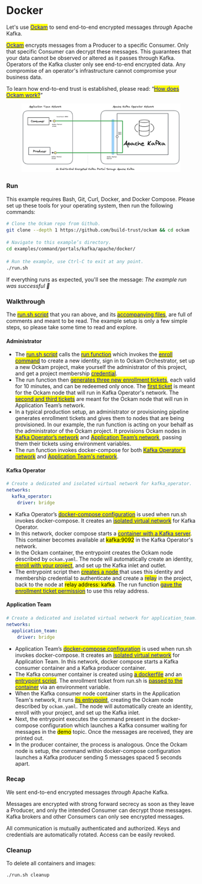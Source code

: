 # Docker

Let's use [<mark style="color:blue;">Ockam</mark>](../../../) to send end-to-end encrypted messages _through_ Apache Kafka.

[<mark style="color:blue;">Ockam</mark>](../../../) encrypts messages from a Producer to a specific Consumer. Only that specific Consumer can decrypt these messages. This guarantees that your data cannot be observed or altered as it passes through Kafka. Operators of the Kafka cluster only see end-to-end encrypted data. Any compromise of an operator's infrastructure cannot compromise your business data.

To learn how end-to-end trust is established, please read: “[<mark style="color:blue;">How does Ockam work?</mark>](../../../how-does-ockam-work.md)”

<figure><img src="../../../.gitbook/assets/apache_kafka_docker.png" alt=""><figcaption></figcaption></figure>

### Run

This example requires Bash, Git, Curl, Docker, and Docker Compose. Please set up these tools for your operating system, then run the following commands:

```bash
# Clone the Ockam repo from Github.
git clone --depth 1 https://github.com/build-trust/ockam && cd ockam

# Navigate to this example’s directory.
cd examples/command/portals/kafka/apache/docker/

# Run the example, use Ctrl-C to exit at any point.
./run.sh
```

If everything runs as expected, you'll see the message: _The example run was successful 🥳_

### Walkthrough

The [<mark style="color:blue;">run.sh script</mark>](https://github.com/build-trust/ockam/blob/develop/examples/command/portals/kafka/apache/docker/run.sh) that you ran above, and its [<mark style="color:blue;">accompanying files</mark>](https://github.com/build-trust/ockam/blob/develop/examples/command/portals/kafka/apache/docker), are full of comments and meant to be read. The example setup is only a few simple steps, so please take some time to read and explore.

#### Administrator

* The [<mark style="color:blue;">run.sh script</mark>](https://github.com/build-trust/ockam/blob/develop/examples/command/portals/kafka/apache/docker/run.sh) calls the [<mark style="color:blue;">run function</mark>](https://github.com/build-trust/ockam/blob/develop/examples/command/portals/kafka/apache/docker/run.sh#L15) which invokes the [<mark style="color:blue;">enroll command</mark>](https://github.com/build-trust/ockam/blob/develop/examples/command/portals/kafka/apache/docker/run.sh#L29) to create a new identity, sign in to Ockam Orchestrator, set up a new Ockam project, make yourself the administrator of this project, and get a project membership [<mark style="color:blue;">credential</mark>](../../../reference/protocols/identities.md#credentials).
* The run function then [<mark style="color:blue;">generates three new enrollment tickets</mark>](https://github.com/build-trust/ockam/blob/develop/examples/command/portals/kafka/apache/docker/run.sh#L31-L46), each valid for 10 minutes, and can be redeemed only once. The [<mark style="color:blue;">first ticket</mark>](https://github.com/build-trust/ockam/blob/develop/examples/command/portals/kafka/apache/docker/run.sh#L31-L38) is meant for the Ockam node that will run in Kafka Operator's network. The [<mark style="color:blue;">second and third tickets</mark>](https://github.com/build-trust/ockam/blob/develop/examples/command/portals/kafka/apache/docker/run.sh#L40-L46) are meant for the Ockam node that will run in Application Team’s network.
* In a typical production setup, an administrator or provisioning pipeline generates enrollment tickets and gives them to nodes that are being provisioned. In our example, the run function is acting on your behalf as the administrator of the Ockam project. It provisions Ockam nodes in [<mark style="color:blue;">Kafka Operator’s network</mark>](https://github.com/build-trust/ockam/blob/develop/examples/command/portals/kafka/apache/docker/run.sh#L53C31-L53C73) and [<mark style="color:blue;">Application Team’s network</mark>](https://github.com/build-trust/ockam/blob/develop/examples/command/portals/kafka/apache/docker/run.sh#L60C33-L60C158), passing them their tickets using environment variables.
* The run function invokes docker-compose for both [<mark style="color:blue;">Kafka Operator's network</mark>](https://github.com/build-trust/ockam/blob/develop/examples/command/portals/kafka/apache/docker/run.sh#L53C74-L53C94) and [<mark style="color:blue;">Application Team's network</mark>](https://github.com/build-trust/ockam/blob/develop/examples/command/portals/kafka/apache/docker/run.sh#L60C159-L60C176).

#### Kafka Operator

```yaml
# Create a dedicated and isolated virtual network for kafka_operator.
networks:
  kafka_operator:
    driver: bridge
```

* Kafka Operator’s [<mark style="color:blue;">docker-compose configuration</mark>](https://github.com/build-trust/ockam/blob/develop/examples/command/portals/kafka/apache/docker/kafka\_operator/docker-compose.yml) is used when run.sh invokes docker-compose. It creates an [<mark style="color:blue;">isolated virtual network</mark>](https://github.com/build-trust/ockam/blob/develop/examples/command/portals/kafka/apache/docker/kafka\_operator/docker-compose.yml#L3-L6) for Kafka Operator.
* In this network, docker compose starts a [<mark style="color:blue;">container with a Kafka server</mark>](https://github.com/build-trust/ockam/blob/develop/examples/command/portals/kafka/apache/docker/kafka\_operator/docker-compose.yml#L9-L20). This container becomes available at <mark style="background-color:yellow;">kafka:9092</mark> in the Kafka Operator's network.
* In the Ockam container, the entrypoint creates the Ockam node described by `ockam.yaml`. The node will automatically create an identity, [<mark style="color:blue;">enroll with your project</mark>](https://github.com/build-trust/ockam/blob/develop/examples/command/portals/kafka/apache/docker/kafka\_operator/run\_ockam.sh#L24), and set up the Kafka inlet and outlet.
* The entrypoint script then [<mark style="color:blue;">creates a node</mark> ](https://github.com/build-trust/ockam/blob/develop/examples/command/portals/kafka/apache/docker/kafka\_operator/run\_ockam.sh#L24)that uses this identity and membership credential to authenticate and create a <mark style="color:blue;">relay</mark> in the project, back to the node at <mark style="background-color:yellow;">relay address: kafka</mark>. The run function [<mark style="color:blue;">gave the enrollment ticket permission</mark>](https://github.com/build-trust/ockam/blob/develop/examples/command/portals/kafka/apache/docker/run.sh#L53C31-L53C73) to use this relay address.

#### Application Team

```yaml
# Create a dedicated and isolated virtual network for application_team.
networks:
  application_team:
    driver: bridge
```

* Application Team’s [<mark style="color:blue;">docker-compose configuration</mark>](https://github.com/build-trust/ockam/blob/develop/examples/command/portals/kafka/apache/docker/application\_team/docker-compose.yml) is used when run.sh invokes docker-compose. It creates an [<mark style="color:blue;">isolated virtual network</mark>](https://github.com/build-trust/ockam/blob/develop/examples/command/portals/kafka/apache/docker/application\_team/docker-compose.yml#L2-L4) for Application Team. In this network, docker compose starts a Kafka consumer container and a Kafka producer container.
* The Kafka consumer container is created using [<mark style="color:blue;">a dockerfile</mark>](https://github.com/build-trust/ockam/blob/develop/examples/command/portals/kafka/apache/docker/kafka\_ockam.dockerfile) and an [<mark style="color:blue;">entrypoint script</mark>](https://github.com/build-trust/ockam/blob/develop/examples/command/portals/kafka/apache/docker/application\_team/run\_ockam.sh). The enrollment ticket from run.sh is [<mark style="color:blue;">passed to the container</mark>](https://github.com/build-trust/ockam/blob/develop/examples/command/portals/kafka/apache/docker/application\_team/docker-compose.yml#L15) via an environment variable.
* When the Kafka consumer node container starts in the Application Team's network, it runs [<mark style="color:blue;">its entrypoint</mark>](https://github.com/build-trust/ockam/blob/develop/examples/command/portals/kafka/apache/docker/application\_team/run\_ockam.sh)<mark style="color:blue;"></mark>, creating the Ockam node described by `ockam.yaml`. The node will automatically create an identity, enroll with your project, and set up the Kafka inlet.
* Next, the entrypoint executes the command present in the docker-compose configuration which launches a Kafka consumer waiting for messages in the <mark style="background-color:yellow;">demo</mark> topic. Once the messages are received, they are printed out.
* In the producer container, the process is analogous. Once the Ockam node is setup, the command within docker-compose configuration launches a Kafka producer sending 5 messages spaced 5 seconds apart.

### Recap

We sent end-to-end encrypted messages _through_ Apache Kafka.

Messages are encrypted with strong forward secrecy as soon as they leave a Producer, and only the intended Consumer can decrypt those messages. Kafka brokers and other Consumers can only see encrypted messages.

All communication is mutually authenticated and authorized. Keys and credentials are automatically rotated. Access can be easily revoked.

### Cleanup

To delete all containers and images:

```sh
./run.sh cleanup
```
